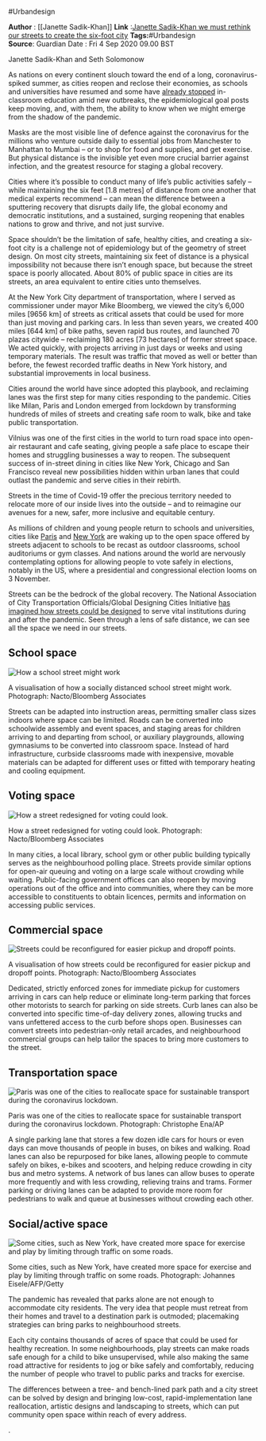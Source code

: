 #Urbandesign

**Author** : [[Janette Sadik-Khan]]
**Link** :[Janette Sadik-Khan we must rethink our streets to create the six-foot city](https://www.theguardian.com/cities/2020/sep/04/janette-sadik-khan-we-must-rethink-our-streets-to-create-the-six-foot-city)
**Tags:**#Urbandesign  
**Source**: Guardian
Date : Fri 4 Sep 2020 09.00 BST

Janette Sadik-Khan and Seth Solomonow

As nations on every continent slouch toward the end of a long, coronavirus-spiked summer, as cities reopen and reclose their economies, as schools and universities have resumed and some have [already stopped](https://www.theguardian.com/world/2020/aug/21/coronavirus-iurope-dozens-schools-report-infections-berlin-germany-spain) in-classroom education amid new outbreaks, the epidemiological goal posts keep moving, and, with them, the ability to know when we might emerge from the shadow of the pandemic.

Masks are the most visible line of defence against the coronavirus for the millions who venture outside daily to essential jobs from Manchester to Manhattan to Mumbai – or to shop for food and supplies, and get exercise. But physical distance is the invisible yet even more crucial barrier against infection, and the greatest resource for staging a global recovery.

Cities where it’s possible to conduct many of life’s public activities safely – while maintaining the six feet \[1.8 metres\] of distance from one another that medical experts recommend – can mean the difference between a sputtering recovery that disrupts daily life, the global economy and democratic institutions, and a sustained, surging reopening that enables nations to grow and thrive, and not just survive.

Space shouldn’t be the limitation of safe, healthy cities, and creating a six-foot city is a challenge not of epidemiology but of the geometry of street design. On most city streets, maintaining six feet of distance is a physical impossibility not because there isn’t enough space, but because the street space is poorly allocated. About 80% of public space in cities are its streets, an area equivalent to entire cities unto themselves.

At the New York City department of transportation, where I served as commissioner under mayor Mike Bloomberg, we viewed the city’s 6,000 miles \[9656 km\] of streets as critical assets that could be used for more than just moving and parking cars. In less than seven years, we created 400 miles \[644 km\] of bike paths, seven rapid bus routes, and launched 70 plazas citywide – reclaiming 180 acres \[73 hectares\] of former street space. We acted quickly, with projects arriving in just days or weeks and using temporary materials. The result was traffic that moved as well or better than before, the fewest recorded traffic deaths in New York history, and substantial improvements in local business.

Cities around the world have since adopted this playbook, and reclaiming lanes was the first step for many cities responding to the pandemic. Cities like Milan, Paris and London emerged from lockdown by transforming hundreds of miles of streets and creating safe room to walk, bike and take public transportation.

Vilnius was one of the first cities in the world to turn road space into open-air restaurant and cafe seating, giving people a safe place to escape their homes and struggling businesses a way to reopen. The subsequent success of in-street dining in cities like New York, Chicago and San Francisco reveal new possibilities hidden within urban lanes that could outlast the pandemic and serve cities in their rebirth.

Streets in the time of Covid-19 offer the precious territory needed to relocate more of our inside lives into the outside – and to reimagine our avenues for a new, safer, more inclusive and equitable century.

As millions of children and young people return to schools and universities, cities like [Paris](https://www.cnews.fr/france/2020-08-26/paris-les-abords-de-80-ecoles-pietonnises-partir-de-la-rentree-991765) and [New York](https://www.politico.com/states/new-york/city-hall/story/2020/08/24/nyc-schools-to-use-streets-and-parks-for-outdoor-learning-1311665) are waking up to the open space offered by streets adjacent to schools to be recast as outdoor classrooms, school auditoriums or gym classes. And nations around the world are nervously contemplating options for allowing people to vote safely in elections, notably in the US, where a presidential and congressional election looms on 3 November.

Streets can be the bedrock of the global recovery. The National Association of City Transportation Officials/Global Designing Cities Initiative [has imagined how streets could be designed](https://nacto.org/streets-for-pandemic-response-recovery/) to serve vital institutions during and after the pandemic. Seen through a lens of safe distance, we can see all the space we need in our streets.

## **School space**

![How a school street might work](https://i.guim.co.uk/img/media/8d46130f2ae6b003fbb8265c18ec9bbfe1eca6f4/0_443_5000_3211/master/5000.jpg?width=445&quality=45&auto=format&fit=max&dpr=2&s=0755c5d83d5e00f4c6d663813cd57319)

A visualisation of how a socially distanced school street might work. Photograph: Nacto/Bloomberg Associates

Streets can be adapted into instruction areas, permitting smaller class sizes indoors where space can be limited. Roads can be converted into schoolwide assembly and event spaces, and staging areas for children arriving to and departing from school, or auxiliary playgrounds, allowing gymnasiums to be converted into classroom space. Instead of hard infrastructure, curbside classrooms made with inexpensive, movable materials can be adapted for different uses or fitted with temporary heating and cooling equipment.

## **Voting space**

![How a street redesigned for voting could look.](https://i.guim.co.uk/img/media/edbf1069bbce4a349353982d6f7d3b6e6bfb0ed5/0_0_5000_5000/master/5000.jpg?width=445&quality=45&auto=format&fit=max&dpr=2&s=a5bfe0d054b22b10941530155da6b06b)

How a street redesigned for voting could look. Photograph: Nacto/Bloomberg Associates

In many cities, a local library, school gym or other public building typically serves as the neighbourhood polling place. Streets provide similar options for open-air queuing and voting on a large scale without crowding while waiting. Public-facing government offices can also reopen by moving operations out of the office and into communities, where they can be more accessible to constituents to obtain licences, permits and information on accessing public services.

## **Commercial space**

![Streets could be reconfigured for easier pickup and dropoff points.](https://i.guim.co.uk/img/media/c4a4b3066c3fbeb5398fa7e3fddf9665b373295c/0_0_5000_3000/master/5000.jpg?width=445&quality=45&auto=format&fit=max&dpr=2&s=e53d06d18b3d38daf9410051389790b3)

A visualisation of how streets could be reconfigured for easier pickup and dropoff points. Photograph: Nacto/Bloomberg Associates

Dedicated, strictly enforced zones for immediate pickup for customers arriving in cars can help reduce or eliminate long-term parking that forces other motorists to search for parking on side streets. Curb lanes can also be converted into specific time-of-day delivery zones, allowing trucks and vans unfettered access to the curb before shops open. Businesses can convert streets into pedestrian-only retail arcades, and neighbourhood commercial groups can help tailor the spaces to bring more customers to the street.

## **Transportation space**

![Paris was one of the cities to reallocate space for sustainable transport during the coronavirus lockdown.](https://i.guim.co.uk/img/media/1b5e02d565eeca932da01d4794f8f5242ff957ae/0_0_5472_3283/master/5472.jpg?width=445&quality=45&auto=format&fit=max&dpr=2&s=506cf7b798b4dc66695b9fa0a7f24968)

Paris was one of the cities to reallocate space for sustainable transport during the coronavirus lockdown. Photograph: Christophe Ena/AP

A single parking lane that stores a few dozen idle cars for hours or even days can move thousands of people in buses, on bikes and walking. Road lanes can also be repurposed for bike lanes, allowing people to commute safely on bikes, e-bikes and scooters, and helping reduce crowding in city bus and metro systems. A network of bus lanes can allow buses to operate more frequently and with less crowding, relieving trains and trams. Former parking or driving lanes can be adapted to provide more room for pedestrians to walk and queue at businesses without crowding each other.

## **Social/active space**

![Some cities, such as New York, have created more space for exercise and play by limiting through traffic on some roads.](https://i.guim.co.uk/img/media/8f239e856c157860ed107373e9a47e8468b2b3cc/0_158_5622_3375/master/5622.jpg?width=445&quality=45&auto=format&fit=max&dpr=2&s=1c14ed6dc5ae1064959b461b658bcf06)

Some cities, such as New York, have created more space for exercise and play by limiting through traffic on some roads. Photograph: Johannes Eisele/AFP/Getty

The pandemic has revealed that parks alone are not enough to accommodate city residents. The very idea that people must retreat from their homes and travel to a destination park is outmoded; placemaking strategies can bring parks to neighbourhood streets.

Each city contains thousands of acres of space that could be used for healthy recreation. In some neighbourhoods, play streets can make roads safe enough for a child to bike unsupervised, while also making the same road attractive for residents to jog or bike safely and comfortably, reducing the number of people who travel to public parks and tracks for exercise.

The differences between a tree- and bench-lined park path and a city street can be solved by design and bringing low-cost, rapid-implementation lane reallocation, artistic designs and landscaping to streets, which can put community open space within reach of every address.

.